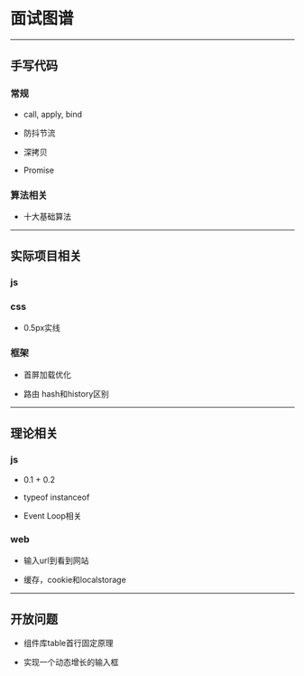 # 面试图谱

------

## 手写代码

### 常规

- call, apply, bind

- 防抖节流

- 深拷贝

- Promise

### 算法相关

- 十大基础算法

------

## 实际项目相关

### js

### css

- 0.5px实线

### 框架

- 首屏加载优化

- 路由 hash和history区别

------

## 理论相关

### js

- 0.1 + 0.2

- typeof instanceof

- Event Loop相关

### web

- 输入url到看到网站

- 缓存，cookie和localstorage

------

## 开放问题

- 组件库table首行固定原理

- 实现一个动态增长的输入框